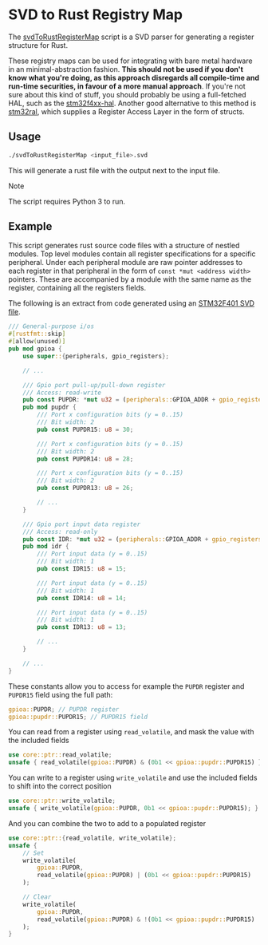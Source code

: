 # SVD to Rust Registry Map

The
[svdToRustRegisterMap](https://github.com/JosefUtbult/svdToRustRegisterMap/blob/main/svdToRustRegisterMap)
script is a SVD parser for generating a register structure for Rust.

These registry maps can be used for integrating with bare metal hardware in an
minimal-abstraction fashion. **This should not be used if you don't know what
you're doing, as this approach disregards all compile-time and run-time
securities, in favour of a more manual approach**. If you're not sure about
this kind of stuff, you should probably be using a full-fetched HAL, such as
the [stm32f4xx-hal](https://github.com/stm32-rs/stm32f4xx-hal). Another good
alternative to this method is
[stm32ral](https://github.com/adamgreig/stm32ral), which supplies a Register
Access Layer in the form of structs.

## Usage

```bash
./svdToRustRegisterMap <input_file>.svd
```

This will generate a rust file with the output next to the input file.

> [!NOTE]
> The script requires Python 3 to run.

## Example

This script generates rust source code files with a structure of nestled modules.
Top level modules contain all register specifications for a specific peripheral.
Under each peripheral module are raw pointer addresses to each register in that
peripheral in the form of `const *mut <address width>` pointers. These are
accompanied by a module with the same name as the register, containing all the
registers fields.

The following is an extract from code generated using an
[STM32F401 SVD file](https://raw.githubusercontent.com/cmsis-svd/cmsis-svd/9c416c5ff18e7d272a792c13bd235ebe30eef816/data/STMicro/STM32F401.svd).


```rust
/// General-purpose i/os
#[rustfmt::skip]
#[allow(unused)]
pub mod gpioa {
    use super::{peripherals, gpio_registers};

    // ...

    /// Gpio port pull-up/pull-down register
    /// Access: read-write
    pub const PUPDR: *mut u32 = (peripherals::GPIOA_ADDR + gpio_registers::PUPDR_ADDR) as *mut u32;
    pub mod pupdr {
        /// Port x configuration bits (y = 0..15)
        /// Bit width: 2
        pub const PUPDR15: u8 = 30;

        /// Port x configuration bits (y = 0..15)
        /// Bit width: 2
        pub const PUPDR14: u8 = 28;

        /// Port x configuration bits (y = 0..15)
        /// Bit width: 2
        pub const PUPDR13: u8 = 26;

        // ...
    }

    /// Gpio port input data register
    /// Access: read-only
    pub const IDR: *mut u32 = (peripherals::GPIOA_ADDR + gpio_registers::IDR_ADDR) as *mut u32;
    pub mod idr {
        /// Port input data (y = 0..15)
        /// Bit width: 1
        pub const IDR15: u8 = 15;

        /// Port input data (y = 0..15)
        /// Bit width: 1
        pub const IDR14: u8 = 14;

        /// Port input data (y = 0..15)
        /// Bit width: 1
        pub const IDR13: u8 = 13;

        // ...
    }

    // ...
}
```

These constants allow you to access for example the `PUPDR` register and
`PUPDR15` field using the full path:

```rust
gpioa::PUPDR; // PUPDR register
gpioa::pupdr::PUPDR15; // PUPDR15 field
```

You can read from a register using `read_volatile`, and mask the value with the
included fields

```rust
use core::ptr::read_volatile;
unsafe { read_volatile(gpioa::PUPDR) & (0b1 << gpioa::pupdr::PUPDR15) }
```

You can write to a register using `write_volatile` and use the included fields
to shift into the correct position

```rust
use core::ptr::write_volatile;
unsafe { write_volatile(gpioa::PUPDR, 0b1 << gpioa::pupdr::PUPDR15); }
```

And you can combine the two to add to a populated register

```rust
use core::ptr::{read_volatile, write_volatile};
unsafe {
    // Set
    write_volatile(
        gpioa::PUPDR,
        read_volatile(gpioa::PUPDR) | (0b1 << gpioa::pupdr::PUPDR15)
    );

    // Clear
    write_volatile(
        gpioa::PUPDR,
        read_volatile(gpioa::PUPDR) & !(0b1 << gpioa::pupdr::PUPDR15)
    );
}
```
